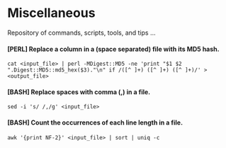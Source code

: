 # Miscellaneous
Repository of commands, scripts, tools, and tips ... 

#### [PERL] Replace a column in a (space separated) file with its MD5 hash.
```
cat <input_file> | perl -MDigest::MD5 -ne 'print "$1 $2 ".Digest::MD5::md5_hex($3)."\n" if /([^ ]+) ([^ ]+) ([^ ]+)/' > <output_file>
```
#### [BASH] Replace spaces with comma (,) in a file.
```
sed -i 's/ /,/g' <input_file>
```
#### [BASH] Count the occurrences of each line length in a file.
```
awk '{print NF-2}' <input_file> | sort | uniq -c
```
